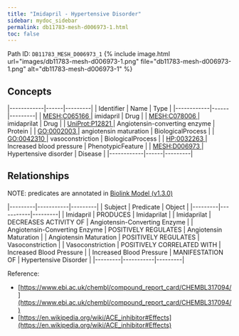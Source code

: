 ```yaml
---
title: "Imidapril - Hypertensive Disorder"
sidebar: mydoc_sidebar
permalink: db11783-mesh-d006973-1.html
toc: false 
---
```



Path ID: `DB11783_MESH_D006973_1`
{% include image.html url="images/db11783-mesh-d006973-1.png" file="db11783-mesh-d006973-1.png" alt="db11783-mesh-d006973-1" %}

## Concepts

|------------|------|---------|
| Identifier | Name | Type    |
|------------|------|---------|
| <a href="https://identifiers.org/MESH:C065166">MESH:C065166 </a> | imidapril | Drug |
| <a href="https://identifiers.org/MESH:C078006">MESH:C078006 </a> | imidaprilat | Drug |
| <a href="https://identifiers.org/UniProt:P12821">UniProt:P12821 </a> | Angiotensin-converting enzyme | Protein |
| <a href="https://identifiers.org/GO:0002003">GO:0002003 </a> | angiotensin maturation | BiologicalProcess |
| <a href="https://identifiers.org/GO:0042310">GO:0042310 </a> | vasoconstriction | BiologicalProcess |
| <a href="https://identifiers.org/HP:0032263">HP:0032263 </a> | Increased blood pressure | PhenotypicFeature |
| <a href="https://identifiers.org/MESH:D006973">MESH:D006973 </a> | Hypertensive disorder | Disease |
|------------|------|---------|

## Relationships


NOTE: predicates are annotated in <a href="https://github.com/biolink/biolink-model/releases/tag/v1.3.0">Biolink Model (v1.3.0)</a>

|---------|-----------|---------|
| Subject | Predicate | Object  |
|---------|-----------|---------|
| Imidapril | PRODUCES | Imidaprilat |
| Imidaprilat | DECREASES ACTIVITY OF | Angiotensin-Converting Enzyme |
| Angiotensin-Converting Enzyme | POSITIVELY REGULATES | Angiotensin Maturation |
| Angiotensin Maturation | POSITIVELY REGULATES | Vasoconstriction |
| Vasoconstriction | POSITIVELY CORRELATED WITH | Increased Blood Pressure |
| Increased Blood Pressure | MANIFESTATION OF | Hypertensive Disorder |
|---------|-----------|---------|

Reference: 
  - [https://www.ebi.ac.uk/chembl/compound_report_card/CHEMBL317094/](https://www.ebi.ac.uk/chembl/compound_report_card/CHEMBL317094/)
  - [https://en.wikipedia.org/wiki/ACE_inhibitor#Effects](https://en.wikipedia.org/wiki/ACE_inhibitor#Effects)
